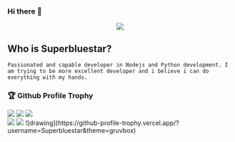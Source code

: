 ### Hi there 👋

<div style="display: flex; justify-content: center; width: 100%;">
<img src="https://avatars.githubusercontent.com/u/81801796?s=48&v=4">
</div>

## Who is Superbluestar?
```
Passionated and capable developer in Nodejs and Python development. I am trying to be more excellent developer and i believe i can do everything with my hands.
```

<h3>🏆 Github Profile Trophy</h3>
<img src="https://github-profile-trophy.vercel.app/?username=Superbluestar&theme=gruvbox&title=Followers">
<img src="https://github-profile-trophy.vercel.app/?username=Superbluestar&theme=gruvbox&title=Commits">
<img src="https://github-profile-trophy.vercel.app/?username=Superbluestar&theme=gruvbox&title=Stars">
<br />
<img src="https://github-profile-trophy.vercel.app/?username=Superbluestar&theme=gruvbox&title=Repositories">
<img src="https://github-profile-trophy.vercel.app/?username=Superbluestar&theme=gruvbox&title=PullRequest">
![drawing](https://github-profile-trophy.vercel.app/?username=Superbluestar&theme=gruvbox)

<!--
**SuperBluestar/SuperBluestar** is a ✨ _special_ ✨ repository because its `README.md` (this file) appears on your GitHub profile.



Here are some ideas to get you started:

- 🔭 I’m currently working on ...
- 🌱 I’m currently learning ...
- 👯 I’m looking to collaborate on ...
- 🤔 I’m looking for help with ...
- 💬 Ask me about ...
- 📫 How to reach me: ...
- 😄 Pronouns: ...
- ⚡ Fun fact: ...
-->
